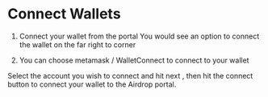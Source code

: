 # Connect Wallets

1. Connect your wallet from the portal
   You would see an option to connect the wallet on the far right to corner

<ImageViewer src="/assets/images/products/Airdrop/connect-wallet.webp" alt="wallet"/>

2. You can choose metamask / WalletConnect to connect to your wallet

<ImageViewer src="/assets/images/products/Airdrop/choose-metamask-or-walletconnect.webp" alt="wallet"/>

Select the account you wish to connect and hit next , then hit the connect button to connect your wallet to the Airdrop portal.

<ImageViewer src="/assets/images/products/Airdrop/connecting-wallet-1.webp" alt="wallet"/>
<br/>
<ImageViewer src="/assets/images/products/Airdrop/connecting-wallet-2.webp" alt="wallet"/>
